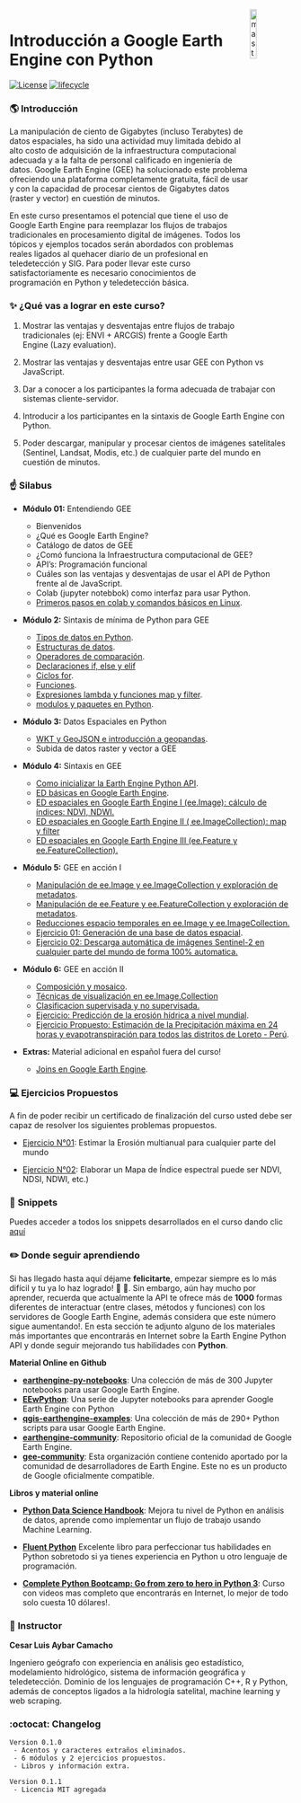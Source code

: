 <img alt="mastergis" src="https://user-images.githubusercontent.com/16768318/73984100-c96ee500-492f-11ea-92a8-87ba3ffc1a60.jpg" align="right" width = 15%/>

# **Introducción a Google Earth Engine con Python**

[![License](https://img.shields.io/badge/License-MIT-blue.svg)](https://opensource.org/licenses/MIT)
[![lifecycle](https://img.shields.io/badge/lifecycle-stable-brightgreen.svg)](https://www.tidyverse.org/lifecycle/#stable)

### :earth_americas: **Introducción** 

La manipulación de ciento de Gigabytes (incluso Terabytes) de datos espaciales, ha sido una actividad muy limitada debido al alto costo de adquisición de la infraestructura computacional adecuada y a la falta de personal calificado en ingeniería de datos. Google Earth Engine (GEE) ha solucionado este problema ofreciendo una plataforma completamente gratuita, fácil de usar y con la capacidad de procesar cientos de Gigabytes datos (raster y vector) en cuestión de minutos.

En este curso presentamos el potencial que tiene el uso de Google Earth Engine para reemplazar los flujos de trabajos tradicionales en procesamiento digital de imágenes. Todos los tópicos y ejemplos tocados serán abordados con problemas reales ligados al quehacer diario de un profesional en teledetección y SIG. Para poder llevar este curso satisfactoriamente es necesario conocimientos de programación en Python y teledetección básica.

### :sparkles: **¿Qué vas a lograr en este curso?**

1) Mostrar las ventajas y desventajas entre flujos de trabajo tradicionales (ej: ENVI + ARCGIS) frente a Google Earth Engine (Lazy evaluation).

2) Mostrar las ventajas y desventajas entre usar GEE con Python vs JavaScript.

3) Dar a conocer a los participantes la forma adecuada de trabajar con sistemas cliente-servidor.

4) Introducir a los participantes en la sintaxis de Google Earth Engine con Python.

5) Poder descargar, manipular y procesar cientos de imágenes satelitales (Sentinel, Landsat, Modis, etc.) de cualquier parte del mundo en cuestión de minutos.

### :point_up: **Silabus**

- **Módulo 01:** Entendiendo GEE
  - Bienvenidos
  - ¿Qué es Google Earth Engine?
  - Catálogo de datos de GEE
  - ¿Comó funciona la Infraestructura computacional de GEE?
  - API’s: Programación funcional
  - Cuáles son las ventajas y desventajas de usar el API de Python frente al de JavaScript.
  - Colab (jupyter notebbok) como interfaz para usar Python.
  - [Primeros pasos en colab y comandos básicos en Linux](https://colab.research.google.com/github/csaybar/EarthEngineMasterGIS/blob/master/module01/01_introcolab.ipynb).


- **Módulo 2:** Sintaxis de mínima de Python para GEE
  - [Tipos de datos en Python](https://colab.research.google.com/github/csaybar/EarthEngineMasterGIS/blob/master/module02/01_tipodedatos.ipynb).
  - [Estructuras de datos](https://colab.research.google.com/github/csaybar/EarthEngineMasterGIS/blob/master/module02/02_estructuradedatos.ipynb).
  - [Operadores de comparación](https://colab.research.google.com/github/csaybar/EarthEngineMasterGIS/blob/master/module02/03_Operadoresdecomparación.ipynb).
  - [Declaraciones if, else y elif](https://colab.research.google.com/github/csaybar/EarthEngineMasterGIS/blob/master/module02/04_if_else_elif.ipynb)
  - [Ciclos for](https://colab.research.google.com/github/csaybar/EarthEngineMasterGIS/blob/master/module02/05_Ciclosfor.ipynb).
  - [Funciones](https://colab.research.google.com/github/csaybar/EarthEngineMasterGIS/blob/master/module02/06_Funciones.ipynb).
  - [Expresiones lambda y funciones map y filter](https://colab.research.google.com/github/csaybar/EarthEngineMasterGIS/blob/master/module02/07_Lambda.ipynb).
  - [modulos y paquetes en Python](https://colab.research.google.com/github/csaybar/EarthEngineMasterGIS/blob/master/module02/08_Modulos_y_Paquetes.ipynb).
  
  
- **Módulo 3:** Datos Espaciales en Python
  - [WKT y GeoJSON e introducción a geopandas](https://colab.research.google.com/github/csaybar/EarthEngineMasterGIS/blob/master/module03/01_wkt_geojson.ipynb).
  - Subida de datos raster y vector a GEE


- **Módulo 4:** Sintaxis en GEE 
  - [Como inicializar la Earth Engine Python API](https://colab.research.google.com/github/csaybar/EarthEngineMasterGIS/blob/master/module04/01_EDGEE.ipynb).
  - [ED básicas en Google Earth Engine](https://colab.research.google.com/github/csaybar/EarthEngineMasterGIS/blob/master/module04/01_EDGEE.ipynb).
  - [ED espaciales en Google Earth Engine I (ee.Image): cálculo de índices: NDVI, NDWI.](https://colab.research.google.com/github/csaybar/EarthEngineMasterGIS/blob/master/module04/02_EDGEE.ipynb) 
  - [ED espaciales en Google Earth Engine II ( ee.ImageCollection): map y filter](https://colab.research.google.com/github/csaybar/EarthEngineMasterGIS/blob/master/module04/03_EDGEE.ipynb)
  - [ED espaciales en Google Earth Engine III (ee.Feature y ee.FeatureCollection).](https://colab.research.google.com/github/csaybar/EarthEngineMasterGIS/blob/master/module04/04_EDGEE.ipynb)


- **Módulo 5:** GEE en acción I
  - [Manipulación de ee.Image y ee.ImageCollection y exploración de metadatos](https://colab.research.google.com/github/csaybar/EarthEngineMasterGIS/blob/master/module05/01_metadatos_I.ipynb).
  - [Manipulación de ee.Feature y ee.FeatureCollection y exploración de metadatos](https://colab.research.google.com/github/csaybar/EarthEngineMasterGIS/blob/master/module05/02_metadatos_II.ipynb).
  - [Reducciones espacio temporales en ee.Image y ee.ImageCollection.](https://colab.research.google.com/github/csaybar/EarthEngineMasterGIS/blob/master/module05/03_reducer.ipynb)
  - [Ejercicio 01:  Generación de una base de datos espacial](https://colab.research.google.com/github/csaybar/EarthEngineMasterGIS/blob/master/module05/04_Ejercicio_01.ipynb).
  - [Ejercicio 02:  Descarga automática de imágenes Sentinel-2 en cualquier parte del mundo de forma 100% automatica.](https://colab.research.google.com/github/csaybar/EarthEngineMasterGIS/blob/master/module05/05_Ejercicio_02.ipynb)


- **Módulo 6:** GEE en acción II
  - [Composición y mosaico](https://colab.research.google.com/github/csaybar/EarthEngineMasterGIS/blob/master/module06/01_composites.ipynb).
  - [Técnicas de visualización en ee.Image.Collection](https://colab.research.google.com/github/csaybar/EarthEngineMasterGIS/blob/master/module06/02_ICviz.ipynb)
  - [Clasificacion supervisada y no supervisada.](https://colab.research.google.com/github/csaybar/EarthEngineMasterGIS/blob/master/module06/03_class.ipynb)
  - [Ejercicio:  Predicción de la erosión hídrica a nivel mundial](https://colab.research.google.com/github/csaybar/EarthEngineMasterGIS/blob/master/module06/04_RUSLE.ipynb).
  - [Ejercicio Propuesto:  Estimación de la Precipitación máxima en 24 horas y evapotranspiración para todos las distritos de Loreto - Perú](https://colab.research.google.com/github/csaybar/EarthEngineMasterGIS/blob/master/module06/prop01_PP_ETP.ipynb).
- **Extras:** Material adicional en español fuera del curso!
  - [Joins en Google Earth Engine](https://colab.research.google.com/github/csaybar/EarthEngineMasterGIS/blob/master/EXTRA/extra_joins.ipynb).

### :computer: **Ejercicios Propuestos**

A fin de poder recibir un certificado de finalización del curso usted debe ser capaz de resolver los siguientes problemas propuestos.

- [Ejercicio N°01](https://github.com/csaybar/EarthEngineMasterGIS/blob/master/tarea/ejercicio_02.pdf):  Estimar la Erosión multianual para cualquier parte del mundo

- [Ejercicio N°02](https://colab.research.google.com/drive/1UGVWGZ3Lcgn8pO7BmrGoBFuL0AQf1xjw): Elaborar un Mapa de Índice espectral puede ser NDVI, NDSI, NDWI, etc.) 
### :gift: **Snippets**

Puedes acceder a todos los snippets desarrollados en el curso dando clic [aquí](https://colab.research.google.com/drive/1n0CWwURmOmw93GDkiwcT5HWtwv5pbtjl)

### :pencil2: **Donde seguir aprendiendo**  

Si has llegado hasta aquí déjame **felicitarte**, empezar siempre es lo más difícil y tu ya lo haz logrado! :tada: :tada:. Sin embargo, aún hay mucho por aprender, recuerda que actualmente la API te ofrece más de **1000** formas diferentes de interactuar (entre  clases, métodos y funciones) con los servidores de Google Earth Engine, además considera que este número sigue aumentando!.  En esta sección te adjunto alguno de los materiales más importantes que encontrarás en Internet sobre la Earth Engine Python API y donde seguir mejorando tus habilidades con **Python**.

**Material Online en Github**

- [**earthengine-py-notebooks**](https://github.com/giswqs/earthengine-py-notebooks): Una colección de más de 300 Jupyter notebooks para usar Google Earth Engine.
- [**EEwPython**](https://github.com/csaybar/EEwPython): Una serie de Jupyter notebooks para aprender Google Earth Engine con Python
- [**qgis-earthengine-examples**](https://github.com/giswqs/qgis-earthengine-examples): Una colección de más de 290+ Python scripts para usar Google Earth Engine.
- [**earthengine-community**](https://github.com/google/earthengine-community): Repositorio oficial de la comunidad de Google Earth Engine.
- [**gee-community**](https://github.com/gee-community): Esta organización contiene contenido aportado por la comunidad de desarrolladores de Earth Engine. Este no es un producto de Google oficialmente compatible.

**Libros y material online**

- [**Python Data Science Handbook**](https://colab.research.google.com/github/jakevdp/PythonDataScienceHandbook/blob/master/notebooks/Index.ipynb): Mejora tu nivel de Python en análisis de datos, aprende como implementar un flujo de trabajo usando Machine Learning.

- [**Fluent Python**](https://www.amazon.com/Fluent-Python-Concise-Effective-Programming/dp/1491946008) Excelente libro para perfeccionar tus habilidades en Python sobretodo si ya tienes experiencia en Python u otro lenguaje de programación.

- [**Complete Python Bootcamp: Go from zero to hero in Python 3**](https://www.udemy.com/course/complete-python-bootcamp/): Curso con videos mas completo que encontrarás en Internet, lo mejor de todo solo cuesta 10 dólares!.

### :man: **Instructor** 

**Cesar Luis Aybar Camacho**

Ingeniero geógrafo con experiencia en análisis geo estadístico, modelamiento hidrológico, sistema de información geográfica y teledetección. Dominio de los lenguajes de programación C++, R y Python, además de conceptos ligados a la hidrología satelital, machine learning y web scraping. 

### :octocat: **Changelog**

```
Version 0.1.0
 - Acentos y caracteres extraños eliminados.
 - 6 módulos y 2 ejercicios propuestos.
 - Libros y información extra.

Version 0.1.1
 - Licencia MIT agregada
```



